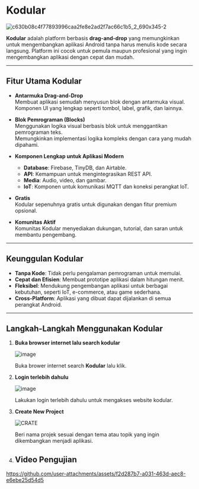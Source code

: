 # **Kodular**

![c630b08c4f77893996caa2fe8e2ad2f7ac66c1b5_2_690x345-2](https://github.com/user-attachments/assets/5999cf09-269b-43de-8adc-c540e9fafea6)


**Kodular** adalah platform berbasis **drag-and-drop** yang memungkinkan untuk mengembangkan aplikasi Android tanpa harus menulis kode secara langsung. Platform ini cocok untuk pemula maupun profesional yang ingin mengembangkan aplikasi dengan cepat dan mudah.

---

## **Fitur Utama Kodular**

- **Antarmuka Drag-and-Drop**  
  Membuat aplikasi semudah menyusun blok dengan antarmuka visual.  
  Komponen UI yang lengkap seperti tombol, label, grafik, dan lainnya.

- **Blok Pemrograman (Blocks)**  
  Menggunakan logika visual berbasis blok untuk menggantikan pemrograman teks.  
  Memungkinkan implementasi logika kompleks dengan cara yang mudah dipahami.

- **Komponen Lengkap untuk Aplikasi Modern**  
  - **Database**: Firebase, TinyDB, dan Airtable.  
  - **API**: Kemampuan untuk mengintegrasikan REST API.  
  - **Media**: Audio, video, dan gambar.  
  - **IoT**: Komponen untuk komunikasi MQTT dan koneksi perangkat IoT.

- **Gratis**  
  Kodular sepenuhnya gratis untuk digunakan dengan fitur premium opsional.

- **Komunitas Aktif**  
  Komunitas Kodular menyediakan dukungan, tutorial, dan saran untuk membantu pengembang.

---

## **Keunggulan Kodular**

- **Tanpa Kode**: Tidak perlu pengalaman pemrograman untuk memulai.  
- **Cepat dan Efisien**: Membuat prototipe aplikasi dalam hitungan menit.  
- **Fleksibel**: Mendukung pengembangan aplikasi untuk berbagai kebutuhan, seperti IoT, e-commerce, atau game sederhana.  
- **Cross-Platform**: Aplikasi yang dibuat dapat dijalankan di semua perangkat Android.

---

## **Langkah-Langkah Menggunakan Kodular**
1. **Buka browser internet lalu search kodular**  

   ![image](https://github.com/user-attachments/assets/b6d544fe-72db-436f-9bb8-9f56095a956c)

   Buka brower internet search **Kodular** lalu klik.

2. **Login terlebih dahulu**  

   ![image](https://github.com/user-attachments/assets/3b125571-535d-4ff4-9038-585b904ad326)

   Lakukan login terlebih dahulu untuk mengakses website kodular.

3. **Create New Project**  

   ![CRATE](https://github.com/user-attachments/assets/555a276d-784d-43a9-b812-d12097e3bbcf)

   Beri nama projek sesuai dengan tema atau topik yang ingin dikembangkan menjadi aplikasi.  

4. ## Video Pengujian
   
https://github.com/user-attachments/assets/f2d287b7-a031-463d-aec8-e6ebe25d54d5




